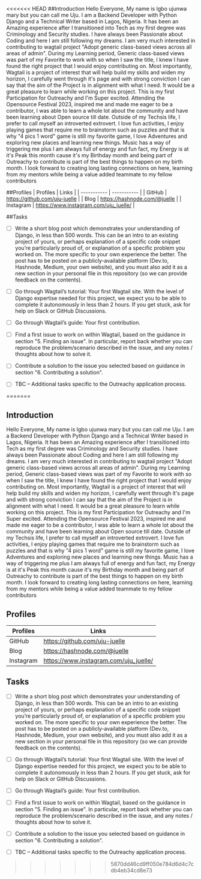 <<<<<<< HEAD
##Introduction
Hello Everyone, My name is Igbo ujunwa mary but you can call me Uju. I am a Backend Developer with Python Django and a Technical Writer based in Lagos, Nigeria. It has been an Amazing experience after I transitioned into Tech as my first degree was Criminology and Security studies. I have always been Passionate about Coding and here I am still following my dreams.
I am very much interested in contributing to wagtail project "Adopt generic class-based views across all areas of admin". During my Learning period, Generic class-based views was part of my Favorite to work with so when I saw the title, I knew I have found the right project that I would enjoy contributing on. Most importantly, Wagtail is a project of interest that will help build my skills and widen my horizon, I carefully went through it's page and with strong conviction I can say that the aim of the Project is in alignment with what I need. It would be a great pleasure to learn while working on this project.
This is my first Participation for Outreachy and I'm Super excited. Attending the Opensource Festival 2023, inspired me and made me eager to be a contributor, I was able to learn a whole lot about the community and have been learning about Open source till date.
Outside of my Techsis life, I prefer to call myself an introverted extrovert. I love fun activities, I enjoy playing games that require me to brainstorm such as puzzles and that is why "4 pics 1 word" game is still my favorite game, I love Adventures and exploring new places and learning new things. Music has a way of triggering me plus I am always full of energy and fun fact, my Energy is at it's Peak this month cause it's my Birthday month and being part of Outreachy to contribute is part of the best things to happen on my birth month.
I look forward to creating long lasting connections on here, learning from my mentors while being a value added teammate to my fellow contributors


##Profiles
| Profiles      | Links |
| ----------- | ----------- |
| GitHub  | https://github.com/uju-juelle     |
|   Blog  | https://hashnode.com/@juelle      |
| Instagram | https://www.instagram.com/uju_juelle/ |


##Tasks
- [ ] Write a short blog post which demonstrates your understanding of Django, in less than 500 words. This can be an intro to an existing project of yours, or perhaps explanation of a specific code snippet you’re particularly proud of, or explanation of a specific problem you worked on. The more specific to your own experience the better. The post has to be posted on a publicly-available platform (Dev.to, Hashnode, Medium, your own website), and you must also add it as a new section in your personal file in this repository (so we can provide feedback on the contents).

- [ ] Go through Wagtail’s tutorial: Your first Wagtail site. With the level of Django expertise needed for this project, we expect you to be able to complete it autonomously in less than 2 hours. If you get stuck, ask for help on Slack or GitHub Discussions.


- [ ] Go through Wagtail’s guide: Your first contribution.

- [ ] Find a first issue to work on within Wagtail, based on the guidance in section "5. Finding an issue". In particular, report back whether you can reproduce the problem/scenario described in the issue, and any notes / thoughts about how to solve it.

- [ ] Contribute a solution to the issue you selected based on guidance in section "6. Contributing a solution".


- [ ] TBC – Additional tasks specific to the Outreachy application process.

=======
## Introduction

Hello Everyone, My name is Igbo ujunwa mary but you can call me Uju. I am a Backend Developer with Python Django and a Technical Writer based in Lagos, Nigeria. It has been an Amazing experience after I transitioned into Tech as my first degree was Criminology and Security studies. I have always been Passionate about Coding and here I am still following my dreams.
I am very much interested in contributing to wagtail project "Adopt generic class-based views across all areas of admin". During my Learning period, Generic class-based views was part of my Favorite to work with so when I saw the title, I knew I have found the right project that I would enjoy contributing on. Most importantly, Wagtail is a project of interest that will help build my skills and widen my horizon, I carefully went through it's page and with strong conviction I can say that the aim of the Project is in alignment with what I need. It would be a great pleasure to learn while working on this project.
This is my first Participation for Outreachy and I'm Super excited. Attending the Opensource Festival 2023, inspired me and made me eager to be a contributor, I was able to learn a whole lot about the community and have been learning about Open source till date.
Outside of my Techsis life, I prefer to call myself an introverted extrovert. I love fun activities, I enjoy playing games that require me to brainstorm such as puzzles and that is why "4 pics 1 word" game is still my favorite game, I love Adventures and exploring new places and learning new things. Music has a way of triggering me plus I am always full of energy and fun fact, my Energy is at it's Peak this month cause it's my Birthday month and being part of Outreachy to contribute is part of the best things to happen on my birth month.
I look forward to creating long lasting connections on here, learning from my mentors while being a value added teammate to my fellow contributors


## Profiles

| Profiles      | Links |
| ----------- | ----------- |
| GitHub  | https://github.com/uju-juelle     |
|   Blog  | https://hashnode.com/@juelle      |
| Instagram | https://www.instagram.com/uju_juelle/ |


## Tasks

- [ ] Write a short blog post which demonstrates your understanding of Django, in less than 500 words. This can be an intro to an existing project of yours, or perhaps explanation of a specific code snippet you’re particularly proud of, or explanation of a specific problem you worked on. The more specific to your own experience the better. The post has to be posted on a publicly-available platform (Dev.to, Hashnode, Medium, your own website), and you must also add it as a new section in your personal file in this repository (so we can provide feedback on the contents).

- [ ] Go through Wagtail’s tutorial: Your first Wagtail site. With the level of Django expertise needed for this project, we expect you to be able to complete it autonomously in less than 2 hours. If you get stuck, ask for help on Slack or GitHub Discussions.


- [ ] Go through Wagtail’s guide: Your first contribution.

- [ ] Find a first issue to work on within Wagtail, based on the guidance in section "5. Finding an issue". In particular, report back whether you can reproduce the problem/scenario described in the issue, and any notes / thoughts about how to solve it.

- [ ] Contribute a solution to the issue you selected based on guidance in section "6. Contributing a solution".


- [ ] TBC – Additional tasks specific to the Outreachy application process.

>>>>>>> 5870dd46cd9ff050e784d6d4c7cdb4eb34cd8e73

